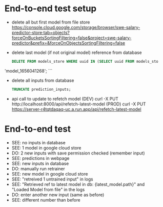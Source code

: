 # End-to-end test setup
- delete all but first model from file store
    https://console.cloud.google.com/storage/browser/swe-salary-predictor-store;tab=objects?forceOnBucketsSortingFiltering=false&project=swe-salary-predictor&prefix=&forceOnObjectsSortingFiltering=false

- delete last model (if not original model) reference from database
    ```sql
    DELETE FROM models_store WHERE uuid IN (SELECT uuid FROM models_store ORDER BY created_at DESC LIMIT 1) AND path != 
'model_1656041268';
    ```

- delete all inputs from database
    ```sql
    TRUNCATE prediction_inputs;
    ```

- api call to update to refetch model
    (DEV)  curl -X PUT http://localhost:8000/api/refetch-latest-model
    (PROD) curl -X PUT https://server-r4tqtdaqaq-uc.a.run.app/api/refetch-latest-model


# End-to-end test
- SEE: no inputs in database
- SEE: 1 model in google cloud store
- DO:  2 new inputs with save permission checked (remember input)
- SEE: predictions in webpage
- SEE: new inputs in database
- DO:  manually run retrainer
- SEE: new model in google cloud store
- SEE: "retreived 1 untrained input" in logs
- SEE: "Retrieved ref to latest model in db: {latest_model.path}" and "Loaded Model from file" in the logs
- DO:  enter another new input (same as before)
- SEE: different number than before